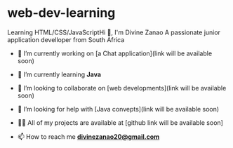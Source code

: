# web-dev-learning
Learning HTML/CSS/JavaScriptHi 
 👋, I'm Divine Zanao</h1>
A passionate junior application develloper from South Africa

- 🔭 I’m currently working on [a Chat application](link will be available soon)

- 🌱 I’m currently learning **Java**

- 👯 I’m looking to collaborate on [web developments](link will be available soon)

- 🤝 I’m looking for help with [Java convepts](link will be available soon)

- 👨‍💻 All of my projects are available at [github link will be available soon]
- 📫 How to reach me **divinezanao20@gmail.com**
